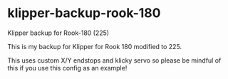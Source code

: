 # klipper-backup-rook-180
Klipper backup for Rook-180 (225)

This is my backup for Klipper for Rook 180 modified to 225.

This uses custom X/Y endstops and klicky servo so please be mindful of this if you use this config as an example!
